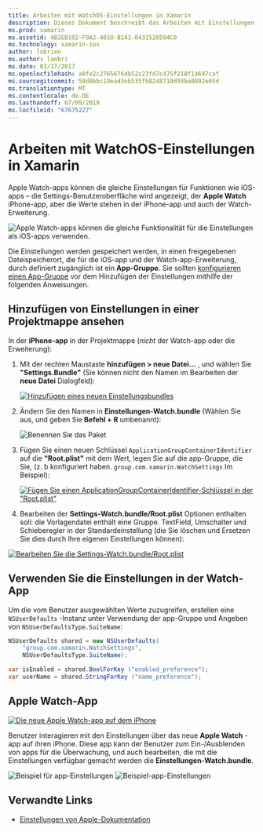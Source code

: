 ```yaml
---
title: Arbeiten mit WatchOS-Einstellungen in Xamarin
description: Dieses Dokument beschreibt das Arbeiten mit Einstellungen für WatchOS in Xamarin. Es wird erläutert, Hinzufügen von Einstellungen für eine Watch-app-Lösung, verwenden diese Einstellungen in der app, und der Apple Watch-app auf dem iPhone.
ms.prod: xamarin
ms.assetid: 4B2EB192-F0A2-4010-B141-0431520594C0
ms.technology: xamarin-ios
author: lobrien
ms.author: laobri
ms.date: 03/17/2017
ms.openlocfilehash: a8fe2c2765676db52c23fd7c475f218f14697caf
ms.sourcegitcommit: 58d8bbc19ead3eb535fb8248710d93ba0892e05d
ms.translationtype: MT
ms.contentlocale: de-DE
ms.lasthandoff: 07/09/2019
ms.locfileid: "67675227"
---
```

# <a name="working-with-watchos-settings-in-xamarin"></a>Arbeiten mit WatchOS-Einstellungen in Xamarin

Apple Watch-apps können die gleiche Einstellungen für Funktionen wie iOS-apps – die Settings-Benutzeroberfläche wird angezeigt, der **Apple Watch** iPhone-app, aber die Werte stehen in der iPhone-app und auch der Watch-Erweiterung.

![](settings-images/intro.png "Apple Watch-apps können die gleiche Funktionalität für die Einstellungen als iOS-apps verwenden.")

Die Einstellungen werden gespeichert werden, in einen freigegebenen Dateispeicherort, die für die iOS-app und der Watch-app-Erweiterung, durch definiert zugänglich ist ein **App-Gruppe**. Sie sollten [konfigurieren einen App-Gruppe](~/ios/watchos/app-fundamentals/app-groups.md) vor dem Hinzufügen der Einstellungen mithilfe der folgenden Anweisungen.

## <a name="add-settings-in-a-watch-solution"></a>Hinzufügen von Einstellungen in einer Projektmappe ansehen

In der **iPhone-app** in der Projektmappe (*nicht* der Watch-app oder die Erweiterung):

1. Mit der rechten Maustaste **hinzufügen > neue Datei...**  , und wählen Sie **"Settings.Bundle"** (Sie können nicht den Namen im Bearbeiten der **neue Datei** Dialogfeld):

   [![](settings-images/settings-add-sml.png "Hinzufügen eines neuen Einstellungsbundles")](settings-images/settings-add.png#lightbox)

2. Ändern Sie den Namen in **Einstellungen-Watch.bundle** (Wählen Sie aus, und geben Sie **Befehl + R** umbenannt):

   ![](settings-images/settings-rename.png "Benennen Sie das Paket")

3. Fügen Sie einen neuen Schlüssel `ApplicationGroupContainerIdentifier` auf die **"Root.plist"** mit dem Wert, legen Sie auf die app-Gruppe, die Sie, (z. b konfiguriert haben. `group.com.xamarin.WatchSettings` Im Beispiel):

   [![](settings-images/settings-appgroup-sml.png "Fügen Sie einen ApplicationGroupContainerIdentifier-Schlüssel in der \"Root.plist\"")](settings-images/settings-appgroup.png#lightbox)

4. Bearbeiten der **Settings-Watch.bundle/Root.plist** Optionen enthalten soll: die Vorlagendatei enthält eine Gruppe.
  TextField, Umschalter und Schieberegler in der Standardeinstellung (die Sie löschen und Ersetzen Sie dies durch Ihre eigenen Einstellungen können):

  [![](settings-images/rootplist-sml.png "Bearbeiten Sie die Settings-Watch.bundle/Root.plist")](settings-images/rootplist.png#lightbox)


## <a name="use-settings-in-the-watch-app"></a>Verwenden Sie die Einstellungen in der Watch-App

Um die vom Benutzer ausgewählten Werte zuzugreifen, erstellen eine `NSUserDefaults` -Instanz unter Verwendung der app-Gruppe und Angeben von `NSUserDefaultsType.SuiteName`:

```csharp
NSUserDefaults shared = new NSUserDefaults(
    "group.com.xamarin.WatchSettings",
    NSUserDefaultsType.SuiteName);

var isEnabled = shared.BoolForKey ("enabled_preference");
var userName = shared.StringForKey ("name_preference");
```

## <a name="apple-watch-app"></a>Apple Watch-App

[![](settings-images/settings-app-sml.png "Die neue Apple Watch-app auf dem iPhone")](settings-images/settings-app.png#lightbox)

Benutzer interagieren mit den Einstellungen über das neue **Apple Watch** -app auf ihren iPhone. Diese app kann der Benutzer zum Ein-/Ausblenden von apps für die Überwachung, und auch bearbeiten, die mit die Einstellungen verfügbar gemacht werden die **Einstellungen-Watch.bundle**.

![](settings-images/applewatch-1.png "Beispiel für app-Einstellungen") ![](settings-images/applewatch-2.png "Beispiel-app-Einstellungen")



## <a name="related-links"></a>Verwandte Links

- [Einstellungen von Apple-Dokumentation](https://developer.apple.com/library/prerelease/ios/documentation/General/Conceptual/WatchKitProgrammingGuide/Settings.html#//apple_ref/doc/uid/TP40014969-CH22-SW1)
